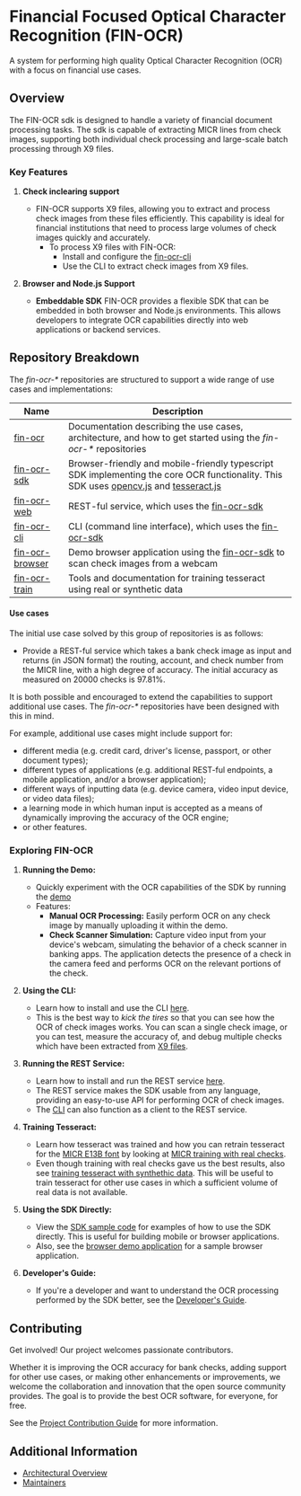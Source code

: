 
# Financial Focused Optical Character Recognition (FIN-OCR)

A system for performing high quality Optical Character Recognition (OCR) with a focus on financial use cases.

## Overview

The FIN-OCR sdk is designed to handle a variety of financial document processing tasks. The sdk is capable of extracting MICR lines from check images, supporting both individual check processing and large-scale batch processing through X9 files.

### Key Features

1. **Check inclearing support**
   - FIN-OCR supports X9 files, allowing you to extract and process check images from these files efficiently. This capability is ideal for financial institutions that need to process large volumes of check images quickly and accurately.
     - To process X9 files with FIN-OCR:
       - Install and configure the [fin-ocr-cli](https://github.com/discoverfinancial/fin-ocr-cli)
       - Use the CLI to extract check images from X9 files.

2. **Browser and Node.js Support**
   - **Embeddable SDK**
     FIN-OCR provides a flexible SDK that can be embedded in both browser and Node.js environments. This allows developers to integrate OCR capabilities directly into web applications or backend services.

## Repository Breakdown

The *fin-ocr-\** repositories are structured to support a wide range of use cases and implementations:

| Name | Description |
| ---- | ----------- |
| [fin-ocr](https://github.com/discoverfinancial/fin-ocr) | Documentation describing the use cases, architecture, and how to get started using the *fin-ocr-\** repositories |
| [fin-ocr-sdk](https://github.com/discoverfinancial/fin-ocr-sdk) | Browser-friendly and mobile-friendly typescript SDK implementing the core OCR functionality.  This SDK uses [opencv.js](https://github.com/TechStark/opencv-js) and [tesseract.js](https://tesseract.projectnaptha.com/) |
| [fin-ocr-web](https://github.com/discoverfinancial/fin-ocr-web) | REST-ful service, which uses the [fin-ocr-sdk](https://github.com/discoverfinancial/fin-ocr-sdk) |
| [fin-ocr-cli](https://github.com/discoverfinancial/fin-ocr-cli) | CLI (command line interface), which uses the [fin-ocr-sdk](https://github.com/discoverfinancial/fin-ocr-sdk) |
| [fin-ocr-browser](https://github.com/discoverfinancial/fin-ocr-browser) | Demo browser application using the [fin-ocr-sdk](https://github.com/discoverfinancial/fin-ocr-sdk) to scan check images from a webcam |
| [fin-ocr-train](https://github.com/discoverfinancial/fin-ocr-train) | Tools and documentation for training tesseract using real or synthetic data |

#### Use cases
The initial use case solved by this group of repositories is as follows:

* Provide a REST-ful service which takes a bank check image as input and returns (in JSON format) the routing, account, and check number from the MICR line, with a high degree of accuracy.  The initial accuracy as measured on 20000 checks is 97.81%.

It is both possible and encouraged to extend the capabilities to support additional use cases.  The *fin-ocr-\** repositories have been designed with this in mind.

For example, additional use cases might include support for:
* different media (e.g. credit card, driver's license, passport, or other document types);
* different types of applications (e.g. additional REST-ful endpoints, a mobile application, and/or a browser application);
* different ways of inputting data (e.g. device camera, video input device, or video data files);
* a learning mode in which human input is accepted as a means of dynamically improving the accuracy of the OCR engine;
* or other features.

### Exploring FIN-OCR

1. **Running the Demo:**
   - Quickly experiment with the OCR capabilities of the SDK by running the [demo](https://github.com/discoverfinancial/fin-ocr-browser)
   - Features:
     - **Manual OCR Processing:** Easily perform OCR on any check image by manually uploading it within the demo.
     - **Check Scanner Simulation:** Capture video input from your device's webcam, simulating the behavior of a check scanner in banking apps. The application detects the presence of a check in the camera feed and performs OCR on the relevant portions of the check.

2. **Using the CLI:**
   - Learn how to install and use the CLI [here](https://github.com/discoverfinancial/fin-ocr-cli?tab=readme-ov-file#fin-ocr-cli).
   - This is the best way to *kick the tires* so that you can see how the OCR of check images works.  You can scan a single check image, or you can test, measure the accuracy of, and debug multiple checks which have been extracted from [X9 files](https://www.frbservices.org/binaries/content/assets/crsocms/financial-services/check/setup/frb-x937-standards-reference.pdf).

3. **Running the REST Service:**
   - Learn how to install and run the REST service [here](https://github.com/discoverfinancial/fin-ocr-web?tab=readme-ov-file#fin-ocr-web).
   - The REST service makes the SDK usable from any language, providing an easy-to-use API for performing OCR of check images.
   - The [CLI](https://github.com/discoverfinancial/fin-ocr-cli?tab=readme-ov-file#fin-ocr-cli) can also function as a client to the REST service.

4. **Training Tesseract:**
   - Learn how tesseract was trained and how you can retrain tesseract for the [MICR E13B font](https://en.wikipedia.org/wiki/Magnetic_ink_character_recognition#E-13B) by looking at [MICR training with real checks](https://github.com/discoverfinancial/fin-ocr-train/blob/main/real/README.md#micr-training-with-real-checks).
   - Even though training with real checks gave us the best results, also see [training tesseract with synthethic data](https://github.com/discoverfinancial/fin-ocr-train/blob/main/synthetic/README.md#tesseract-auto-training).  This will be useful to train tesseract for other use cases in which a sufficient volume of real data is not available.

5. **Using the SDK Directly:**
   - View the [SDK sample code](https://github.com/discoverfinancial/fin-ocr-sdk?tab=readme-ov-file#sample-code) for examples of how to use the SDK directly. This is useful for building mobile or browser applications.
   - Also, see the [browser demo application](https://github.com/discoverfinancial/fin-ocr-browser?tab=readme-ov-file#fin-ocr-browser-based-demo-application) for a sample browser application.

6. **Developer's Guide:**
   - If you're a developer and want to understand the OCR processing performed by the SDK better, see the [Developer's Guide](./DEV_GUIDE.md).

## Contributing

Get involved!  Our project welcomes passionate contributors.

Whether it is improving the OCR accuracy for bank checks, adding support for other use cases, or making other enhancements or improvements, we welcome the collaboration and innovation that the open source community provides.  The goal is to provide the best OCR software, for everyone, for free.

See the [Project Contribution Guide](./CONTRIBUTE.md) for more information.

## Additional Information

* [Architectural Overview](./ARCHITECTURE.md)
* [Maintainers](./MAINTAINERS.md)
